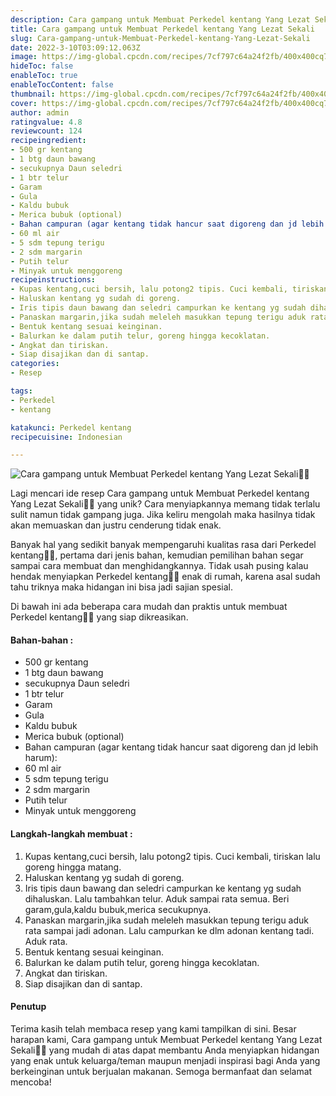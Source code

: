 ```yaml
---
description: Cara gampang untuk Membuat Perkedel kentang Yang Lezat Sekali"
title: Cara gampang untuk Membuat Perkedel kentang Yang Lezat Sekali
slug: Cara-gampang-untuk-Membuat-Perkedel-kentang-Yang-Lezat-Sekali
date: 2022-3-10T03:09:12.063Z
image: https://img-global.cpcdn.com/recipes/7cf797c64a24f2fb/400x400cq70/photo.jpg
hideToc: false
enableToc: true
enableTocContent: false
thumbnail: https://img-global.cpcdn.com/recipes/7cf797c64a24f2fb/400x400cq70/photo.jpg
cover: https://img-global.cpcdn.com/recipes/7cf797c64a24f2fb/400x400cq70/photo.jpg
author: admin
ratingvalue: 4.8
reviewcount: 124
recipeingredient:
- 500 gr kentang
- 1 btg daun bawang
- secukupnya Daun seledri
- 1 btr telur
- Garam
- Gula
- Kaldu bubuk
- Merica bubuk (optional)
- Bahan campuran (agar kentang tidak hancur saat digoreng dan jd lebih harum):
- 60 ml air
- 5 sdm tepung terigu
- 2 sdm margarin
- Putih telur
- Minyak untuk menggoreng
recipeinstructions:
- Kupas kentang,cuci bersih, lalu potong2 tipis. Cuci kembali, tiriskan lalu goreng hingga matang.
- Haluskan kentang yg sudah di goreng.
- Iris tipis daun bawang dan seledri campurkan ke kentang yg sudah dihaluskan. Lalu tambahkan telur. Aduk sampai rata semua. Beri garam,gula,kaldu bubuk,merica secukupnya.
- Panaskan margarin,jika sudah meleleh masukkan tepung terigu aduk rata sampai jadi adonan. Lalu campurkan ke dlm adonan kentang tadi. Aduk rata.
- Bentuk kentang sesuai keinginan.
- Balurkan ke dalam putih telur, goreng hingga kecoklatan.
- Angkat dan tiriskan.
- Siap disajikan dan di santap.
categories:
- Resep

tags:
- Perkedel
- kentang

katakunci: Perkedel kentang
recipecuisine: Indonesian

---
```


![Cara gampang untuk Membuat Perkedel kentang Yang Lezat Sekali👩‍🍳](https://img-global.cpcdn.com/recipes/7cf797c64a24f2fb/400x400cq70/photo.jpg)

Lagi mencari ide resep Cara gampang untuk Membuat Perkedel kentang Yang Lezat Sekali👩‍🍳 yang unik? Cara menyiapkannya memang tidak terlalu sulit namun tidak gampang juga. Jika keliru mengolah maka hasilnya tidak akan memuaskan dan justru cenderung tidak enak.

Banyak hal yang sedikit banyak mempengaruhi kualitas rasa dari Perkedel kentang👩‍🍳, pertama dari jenis bahan, kemudian pemilihan bahan segar sampai cara membuat dan menghidangkannya. Tidak usah pusing kalau hendak menyiapkan Perkedel kentang👩‍🍳 enak di rumah, karena asal sudah tahu triknya maka hidangan ini bisa jadi sajian spesial.

Di bawah ini ada beberapa cara mudah dan praktis untuk membuat Perkedel kentang👩‍🍳 yang siap dikreasikan.

<!--inarticleads1-->

#### Bahan-bahan :

- 500 gr kentang
- 1 btg daun bawang
- secukupnya Daun seledri
- 1 btr telur
- Garam
- Gula
- Kaldu bubuk
- Merica bubuk (optional)
- Bahan campuran (agar kentang tidak hancur saat digoreng dan jd lebih harum):
- 60 ml air
- 5 sdm tepung terigu
- 2 sdm margarin
- Putih telur
- Minyak untuk menggoreng

<!--inarticleads2-->

#### Langkah-langkah membuat :

1. Kupas kentang,cuci bersih, lalu potong2 tipis. Cuci kembali, tiriskan lalu goreng hingga matang.
1. Haluskan kentang yg sudah di goreng.
1. Iris tipis daun bawang dan seledri campurkan ke kentang yg sudah dihaluskan. Lalu tambahkan telur. Aduk sampai rata semua. Beri garam,gula,kaldu bubuk,merica secukupnya.
1. Panaskan margarin,jika sudah meleleh masukkan tepung terigu aduk rata sampai jadi adonan. Lalu campurkan ke dlm adonan kentang tadi. Aduk rata.
1. Bentuk kentang sesuai keinginan.
1. Balurkan ke dalam putih telur, goreng hingga kecoklatan.
1. Angkat dan tiriskan.
1. Siap disajikan dan di santap.

#### Penutup

Terima kasih telah membaca resep yang kami tampilkan di sini. Besar harapan kami, Cara gampang untuk Membuat Perkedel kentang Yang Lezat Sekali👩‍🍳 yang mudah di atas dapat membantu Anda menyiapkan hidangan yang enak untuk keluarga/teman maupun menjadi inspirasi bagi Anda yang berkeinginan untuk berjualan makanan. Semoga bermanfaat dan selamat mencoba!